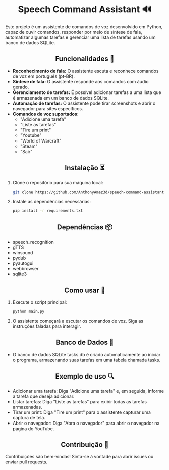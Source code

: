 <h1 align="center" > Speech Command Assistant 🔊 </h1>

Este projeto é um assistente de comandos de voz desenvolvido em Python, capaz de ouvir comandos, responder por meio de síntese de fala, automatizar algumas tarefas e gerenciar uma lista de tarefas usando um banco de dados SQLite.

<h2 align="center" > Funcionalidades 🧰</h2>

- **Reconhecimento de fala:** O assistente escuta e reconhece comandos de voz em português (pt-BR).
- **Síntese de fala:** O assistente responde aos comandos com áudio gerado.
- **Gerenciamento de tarefas:** É possível adicionar tarefas a uma lista que é armazenada em um banco de dados SQLite.
- **Automação de tarefas:** O assistente pode tirar screenshots e abrir o navegador para sites específicos.
- **Comandos de voz suportados:**
  - "Adicione uma tarefa"
  - "Liste as tarefas"
  - "Tire um print"
  - "Youtube"
  - "World of Warcraft"
  - "Steam"
  - "Sair"

<h2 align="center" > Instalação ⏳</h2>

1. Clone o repositório para sua máquina local:
   
   ```bash
   git clone https://github.com/AnthonyAmaz3d/speech-command-assistant.git
   
2. Instale as dependências necessárias:
   
   ```bash
   pip install -r requirements.txt
   
<h2 align="center" > Dependências 📦</h2>

  - speech_recognition
  - gTTS
  - winsound
  - pydub
  - pyautogui
  - webbrowser
  - sqlite3

<h2 align="center" > Como usar 📖</h2>

  1. Execute o script principal:
     ```bash
     python main.py
  2. O assistente começará a escutar os comandos de voz. Siga as instruções faladas para interagir.

<h2 align="center" > Banco de Dados 📂</h2>

  - O banco de dados SQLite tasks.db é criado automaticamente ao iniciar o programa, armazenando suas tarefas em uma tabela chamada tasks.

<h2 align="center" > Exemplo de uso 🔍</h2>

  - Adicionar uma tarefa: Diga "Adicione uma tarefa" e, em seguida, informe a tarefa que deseja adicionar.
  - Listar tarefas: Diga "Liste as tarefas" para exibir todas as tarefas armazenadas.
  - Tirar um print: Diga "Tire um print" para o assistente capturar uma captura de tela.
  - Abrir o navegador: Diga "Abra o navegador" para abrir o navegador na página do YouTube.
    
<h2 align="center" > Contribuição 🤝 </h2>

Contribuições são bem-vindas! Sinta-se à vontade para abrir issues ou enviar pull requests.
